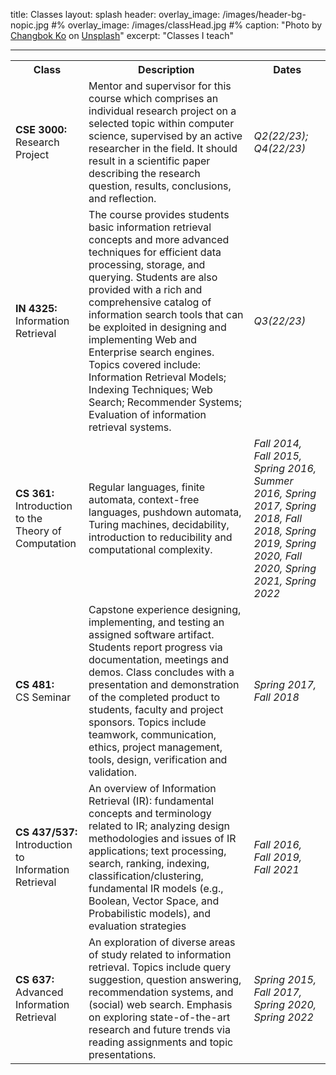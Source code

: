 title: Classes
layout: splash
header:
    overlay_image: /images/header-bg-nopic.jpg
#%    overlay_image: /images/classHead.jpg
#%    caption: "Photo by [Changbok Ko](https://unsplash.com/@kochangbok) on [Unsplash](https://unsplash.com/photos/F8t2VGnI47I)"
    excerpt: "Classes I teach"

---


 <table style="width:100%">
  <tr>
    <th>Class</th>
    <th>Description</th>
    <th>Dates</th>
        </tr>
  <tr>
      <td><b>CSE 3000:</b><br>Research Project</td>
    <td>Mentor and supervisor for this course which comprises an individual research project on a selected topic within computer science, supervised by an active researcher in the field. It should result in a scientific paper describing the research question, results, conclusions, and reflection.</td>
    <td><font size="3"><i>Q2(22/23); Q4(22/23)</i></font></td>
  </tr>
   <td><b>IN 4325:</b><br> Information Retrieval</td>
    <td> The course provides students basic information retrieval concepts and more advanced techniques for efficient data processing, storage, and querying. Students are also provided with a rich and comprehensive catalog of information search tools that can be exploited in designing and implementing Web and Enterprise search engines. Topics covered include: Information Retrieval Models; Indexing Techniques;
Web Search; Recommender Systems; Evaluation of information retrieval systems.
</td>
    <td><font size="3"><i>Q3(22/23)</i></font></td>
  </tr>
     <tr>
      <td><b>CS 361:</b><br>Introduction to the Theory of Computation</td>
    <td>Regular languages, finite automata, context-free languages, pushdown automata, Turing machines, decidability, introduction to reducibility and computational complexity.</td>
    <td><font size="3"><i>Fall 2014, Fall 2015, Spring 2016, Summer 2016, Spring 2017, Spring 2018, Fall 2018, Spring 2019, Spring 2020, Fall 2020, Spring 2021, Spring 2022</i></font></td>
  </tr>
       <tr>
    <td><b>CS 481:</b><br> CS Seminar</td>
    <td>Capstone experience designing, implementing, and testing an assigned software artifact. Students report progress via documentation, meetings and demos. Class concludes with a presentation and demonstration of the completed product to students, faculty and project sponsors. Topics include teamwork, communication, ethics, project management, tools, design, verification and validation.
</td>
    <td><font size="3"><i>Spring 2017, Fall 2018</i></font></td>
  </tr>
  <tr>
      <td><b>CS 437/537:</b><br> Introduction to Information Retrieval </td>
    <td>An overview of Information Retrieval (IR): fundamental concepts and terminology related to IR; analyzing design methodologies and issues of IR applications; text processing, search, ranking, indexing, classification/clustering, fundamental IR models (e.g., Boolean, Vector Space, and Probabilistic models), and evaluation strategies</td>
    <td><font size="3"><i>Fall 2016, Fall 2019, Fall 2021</i></font></td>
  </tr>

   <tr>
    <td><b>CS 637:</b><br> Advanced Information Retrieval </td>
    <td>An exploration of diverse areas of study related to information retrieval. Topics include query suggestion, question answering, recommendation systems, and (social) web search. Emphasis on exploring state-of-the-art research and future trends via reading assignments and topic presentations.</td>
    <td><font size="3"><i>Spring 2015, Fall 2017, Spring 2020, Spring 2022</i></font></td>
    </tr>
</table>

